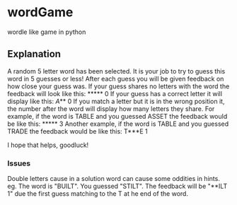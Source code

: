 
# wordGame

wordle like game in python

## Explanation

A random 5 letter word has been selected. It is your job to try to guess this word in 5 guesses or less! After each guess you will be given feedback on how close your guess was.
If your guess shares no letters with the word the feedback will look like this: ***** 0
If your guess has a correct letter it will display like this: *A*** 0
If you match a letter but it is in the wrong position it, the number after the word will display how many letters they share.
For example, if the word is TABLE and you guessed ASSET the feedback would be like this: ***** 3
Another example, if the word is TABLE and you guessed TRADE the feedback would be like this: T***E 1

I hope that helps, goodluck!

### Issues

Double letters cause in a solution word can cause some oddities in hints.
eg. The word is "BUILT". You guessed "STILT". The feedback will be "**ILT 1" due the first guess matching to the T at he end of the word.
